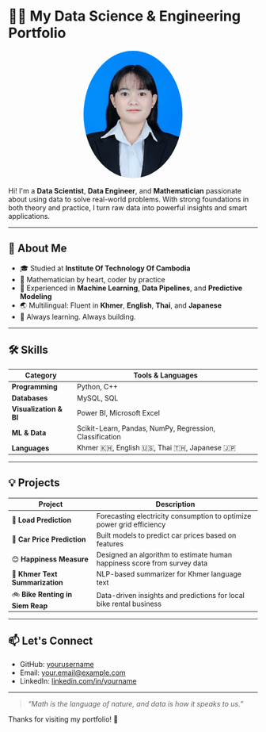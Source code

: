 # 👨‍💻 My Data Science & Engineering Portfolio

<p align="center">
  <img src="e20210227.JPG" alt="Profile Picture" width="200" style="border-radius: 50%;">
</p>

Hi! I'm a **Data Scientist**, **Data Engineer**, and **Mathematician** passionate about using data to solve real-world problems. With strong foundations in both theory and practice, I turn raw data into powerful insights and smart applications.

---

## 🚀 About Me

- 🎓 Studied at **Institute Of Technology Of Cambodia**
- 🔢 Mathematician by heart, coder by practice  
- 💼 Experienced in **Machine Learning**, **Data Pipelines**, and **Predictive Modeling**  
- 🌏 Multilingual: Fluent in **Khmer**, **English**, **Thai**, and **Japanese**  
- 🌟 Always learning. Always building.

---

## 🛠️ Skills

| Category | Tools & Languages |
|---------|------------------|
| **Programming** | Python, C++ |
| **Databases** | MySQL, SQL |
| **Visualization & BI** | Power BI, Microsoft Excel |
| **ML & Data** | Scikit-Learn, Pandas, NumPy, Regression, Classification |
| **Languages** | Khmer 🇰🇭, English 🇺🇸, Thai 🇹🇭, Japanese 🇯🇵 |

---

## 💡 Projects

| Project | Description |
|--------|-------------|
| 🔋 **Load Prediction** | Forecasting electricity consumption to optimize power grid efficiency |
| 🚗 **Car Price Prediction** | Built models to predict car prices based on features |
| 😊 **Happiness Measure** | Designed an algorithm to estimate human happiness score from survey data |
| 📰 **Khmer Text Summarization** | NLP-based summarizer for Khmer language text |
| 🚲 **Bike Renting in Siem Reap** | Data-driven insights and predictions for local bike rental business |

---

## 📫 Let's Connect

- GitHub: [yourusername](https://github.com/yourusername)
- Email: your.email@example.com
- LinkedIn: [linkedin.com/in/yourname](https://linkedin.com/in/yourname)

---

> _“Math is the language of nature, and data is how it speaks to us.”_

Thanks for visiting my portfolio! 🌟
